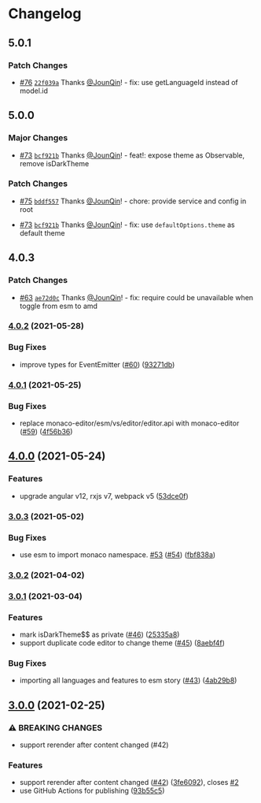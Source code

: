 # Changelog

## 5.0.1

### Patch Changes

- [#76](https://github.com/alauda/ng-monaco-editor/pull/76) [`22f039a`](https://github.com/alauda/ng-monaco-editor/commit/22f039a628e37c90654f88a8caa18b55c14fa2fd) Thanks [@JounQin](https://github.com/JounQin)! - fix: use getLanguageId instead of model.id

## 5.0.0

### Major Changes

- [#73](https://github.com/alauda/ng-monaco-editor/pull/73) [`bcf921b`](https://github.com/alauda/ng-monaco-editor/commit/bcf921ba97e1e3a599cf96d79157148a960165c3) Thanks [@JounQin](https://github.com/JounQin)! - feat!: expose theme as Observable, remove isDarkTheme

### Patch Changes

- [#75](https://github.com/alauda/ng-monaco-editor/pull/75) [`bddf557`](https://github.com/alauda/ng-monaco-editor/commit/bddf557d39163a31956f8325724379c1fc1d3933) Thanks [@JounQin](https://github.com/JounQin)! - chore: provide service and config in root

- [#73](https://github.com/alauda/ng-monaco-editor/pull/73) [`bcf921b`](https://github.com/alauda/ng-monaco-editor/commit/bcf921ba97e1e3a599cf96d79157148a960165c3) Thanks [@JounQin](https://github.com/JounQin)! - fix: use `defaultOptions.theme` as default theme

## 4.0.3

### Patch Changes

- [#63](https://github.com/alauda/ng-monaco-editor/pull/63) [`ae72d0c`](https://github.com/alauda/ng-monaco-editor/commit/ae72d0c5f9f907d9abf41cd2261d18f6220195a1) Thanks [@JounQin](https://github.com/JounQin)! - fix: require could be unavailable when toggle from esm to amd

### [4.0.2](https://github.com/alauda/ng-monaco-editor/compare/v4.0.1...v4.0.2) (2021-05-28)

### Bug Fixes

- improve types for EventEmitter ([#60](https://github.com/alauda/ng-monaco-editor/issues/60)) ([93271db](https://github.com/alauda/ng-monaco-editor/commit/93271dbb075b346489fe7a42db2e18d9d991a8fc))

### [4.0.1](https://github.com/alauda/ng-monaco-editor/compare/v4.0.0...v4.0.1) (2021-05-25)

### Bug Fixes

- replace monaco-editor/esm/vs/editor/editor.api with monaco-editor ([#59](https://github.com/alauda/ng-monaco-editor/issues/59)) ([4f56b36](https://github.com/alauda/ng-monaco-editor/commit/4f56b369249949feed4aaf302ebe768e072f43a2))

## [4.0.0](https://github.com/alauda/ng-monaco-editor/compare/v3.0.3...v4.0.0) (2021-05-24)

### Features

- upgrade angular v12, rxjs v7, webpack v5 ([53dce0f](https://github.com/alauda/ng-monaco-editor/commit/53dce0fdd2de3cb1fc96e44aa67c8db982119194))

### [3.0.3](https://github.com/alauda/ng-monaco-editor/compare/v3.0.2...v3.0.3) (2021-05-02)

### Bug Fixes

- use esm to import monaco namespace. [#53](https://github.com/alauda/ng-monaco-editor/issues/53) ([#54](https://github.com/alauda/ng-monaco-editor/issues/54)) ([fbf838a](https://github.com/alauda/ng-monaco-editor/commit/fbf838a7b66f2dfd2dd5fafc834b536a24b234af))

### [3.0.2](https://github.com/alauda/ng-monaco-editor/compare/v3.0.1...v3.0.2) (2021-04-02)

### [3.0.1](https://github.com/alauda/ng-monaco-editor/compare/v3.0.0...v3.0.1) (2021-03-04)

### Features

- mark isDarkTheme$$ as private ([#46](https://github.com/alauda/ng-monaco-editor/issues/46)) ([25335a8](https://github.com/alauda/ng-monaco-editor/commit/25335a8e4cefa0691dbd8ba72e50aeb6eb6d0fb3))
- support duplicate code editor to change theme ([#45](https://github.com/alauda/ng-monaco-editor/issues/45)) ([8aebf4f](https://github.com/alauda/ng-monaco-editor/commit/8aebf4fc2d0c5141d6d9b33c9f732fb8b7e8fe7e))

### Bug Fixes

- importing all languages and features to esm story ([#43](https://github.com/alauda/ng-monaco-editor/issues/43)) ([4ab29b8](https://github.com/alauda/ng-monaco-editor/commit/4ab29b82f83bf44dba788ab4949c8fca24206f24))

## [3.0.0](https://github.com/alauda/ng-monaco-editor/compare/v2.3.0...v3.0.0) (2021-02-25)

### ⚠ BREAKING CHANGES

- support rerender after content changed (#42)

### Features

- support rerender after content changed ([#42](https://github.com/alauda/ng-monaco-editor/issues/42)) ([3fe6092](https://github.com/alauda/ng-monaco-editor/commit/3fe6092ffd47302453298062b67f24121bcfdf0e)), closes [#2](https://github.com/alauda/ng-monaco-editor/issues/2)
- use GitHub Actions for publishing ([93b55c5](https://github.com/alauda/ng-monaco-editor/commit/93b55c5a1bbfd8f30edd9bd126bbe4247f828c1f))
